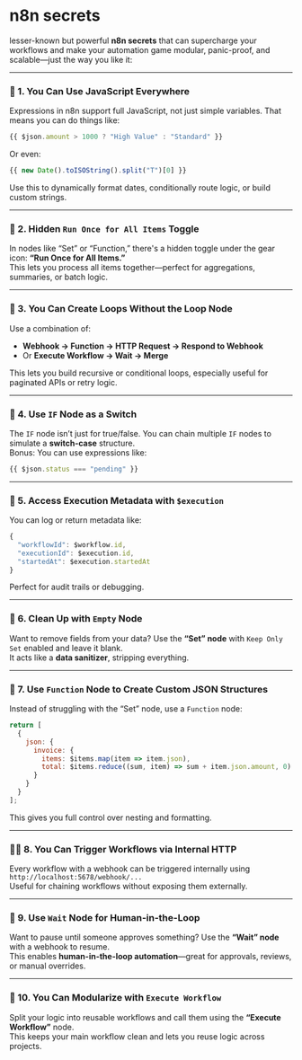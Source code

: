 # n8n secrets

lesser-known but powerful **n8n secrets** that can supercharge your workflows and make your automation game modular, panic-proof, and scalable—just the way you like it:

---

### 🧠 1. **You Can Use JavaScript Everywhere**
Expressions in n8n support full JavaScript, not just simple variables. That means you can do things like:

```js
{{ $json.amount > 1000 ? "High Value" : "Standard" }}
```

Or even:

```js
{{ new Date().toISOString().split("T")[0] }}
```

Use this to dynamically format dates, conditionally route logic, or build custom strings.

---

### 🧩 2. **Hidden `Run Once for All Items` Toggle**
In nodes like “Set” or “Function,” there's a hidden toggle under the gear icon: **“Run Once for All Items.”**  
This lets you process all items together—perfect for aggregations, summaries, or batch logic.

---

### 🧵 3. **You Can Create Loops Without the Loop Node**
Use a combination of:
- **Webhook → Function → HTTP Request → Respond to Webhook**
- Or **Execute Workflow → Wait → Merge**

This lets you build recursive or conditional loops, especially useful for paginated APIs or retry logic.

---

### 🧪 4. **Use `IF` Node as a Switch**
The `IF` node isn’t just for true/false. You can chain multiple `IF` nodes to simulate a **switch-case** structure.  
Bonus: You can use expressions like:

```js
{{ $json.status === "pending" }}
```

---

### 🧰 5. **Access Execution Metadata with `$execution`**
You can log or return metadata like:

```js
{
  "workflowId": $workflow.id,
  "executionId": $execution.id,
  "startedAt": $execution.startedAt
}
```

Perfect for audit trails or debugging.

---

### 🧼 6. **Clean Up with `Empty` Node**
Want to remove fields from your data? Use the **“Set” node** with `Keep Only Set` enabled and leave it blank.  
It acts like a **data sanitizer**, stripping everything.

---

### 🧠 7. **Use `Function` Node to Create Custom JSON Structures**
Instead of struggling with the “Set” node, use a `Function` node:

```js
return [
  {
    json: {
      invoice: {
        items: $items.map(item => item.json),
        total: $items.reduce((sum, item) => sum + item.json.amount, 0)
      }
    }
  }
];
```

This gives you full control over nesting and formatting.

---

### 🧙‍♂️ 8. **You Can Trigger Workflows via Internal HTTP**
Every workflow with a webhook can be triggered internally using `http://localhost:5678/webhook/...`  
Useful for chaining workflows without exposing them externally.

---

### 🧭 9. **Use `Wait` Node for Human-in-the-Loop**
Want to pause until someone approves something? Use the **“Wait” node** with a webhook to resume.  
This enables **human-in-the-loop automation**—great for approvals, reviews, or manual overrides.

---

### 🧬 10. **You Can Modularize with `Execute Workflow`**
Split your logic into reusable workflows and call them using the **“Execute Workflow”** node.  
This keeps your main workflow clean and lets you reuse logic across projects.